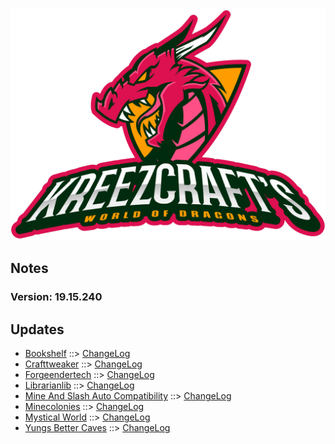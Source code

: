 ![WORLD OF DRAGONS LOGO](https://github.com/kreezxil/kreezcraft.com/blob/master/clean-background.png)

## Notes
### Version: 19.15.240

## Updates
- [Bookshelf](https://www.curseforge.com/minecraft/mc-mods/bookshelf) ::> [ChangeLog](https://www.curseforge.com/minecraft/mc-mods/bookshelf/files/2836960)
- [Crafttweaker](https://www.curseforge.com/minecraft/mc-mods/crafttweaker) ::> [ChangeLog](https://www.curseforge.com/minecraft/mc-mods/crafttweaker/files/2838090)
- [Forgeendertech](https://www.curseforge.com/minecraft/mc-mods/forgeendertech) ::> [ChangeLog](https://www.curseforge.com/minecraft/mc-mods/forgeendertech/files/2838240)
- [Librarianlib](https://www.curseforge.com/minecraft/mc-mods/librarianlib) ::> [ChangeLog](https://www.curseforge.com/minecraft/mc-mods/librarianlib/files/2836225)
- [Mine And Slash Auto Compatibility](https://www.curseforge.com/minecraft/mc-mods/mine-and-slash-auto-compatibility) ::> [ChangeLog](https://www.curseforge.com/minecraft/mc-mods/mine-and-slash-auto-compatibility/files/2836387)
- [Minecolonies](https://www.curseforge.com/minecraft/mc-mods/minecolonies) ::> [ChangeLog](https://www.curseforge.com/minecraft/mc-mods/minecolonies/files/2838628)
- [Mystical World](https://www.curseforge.com/minecraft/mc-mods/mystical-world) ::> [ChangeLog](https://www.curseforge.com/minecraft/mc-mods/mystical-world/files/2838234)
- [Yungs Better Caves](https://www.curseforge.com/minecraft/mc-mods/yungs-better-caves) ::> [ChangeLog](https://www.curseforge.com/minecraft/mc-mods/yungs-better-caves/files/2836918)
